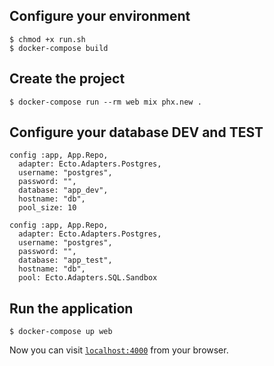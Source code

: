 ## Configure your environment

```
$ chmod +x run.sh
$ docker-compose build
```

## Create the project

```
$ docker-compose run --rm web mix phx.new .
```

## Configure your database DEV and TEST

```
config :app, App.Repo,
  adapter: Ecto.Adapters.Postgres,
  username: "postgres",
  password: "",
  database: "app_dev",
  hostname: "db",
  pool_size: 10
```

```
config :app, App.Repo,
  adapter: Ecto.Adapters.Postgres,
  username: "postgres",
  password: "",
  database: "app_test",
  hostname: "db",
  pool: Ecto.Adapters.SQL.Sandbox
```

## Run the application

```
$ docker-compose up web
```

Now you can visit [`localhost:4000`](http://localhost:4000) from your browser.
